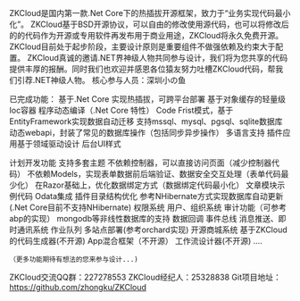ZKCloud是国内第一款.Net Core下的热插拔开源框架，致力于“业务实现代码最小化”。
ZKCloud基于BSD开源协议，可以自由的修改使用源代码，也可以将修改后的的代码作为开源或专用软件再发布用于商业用途，ZKCloud将永久免费开源。
ZKCloud目前处于起步阶段，主要设计原则是重要组件不做强依赖及约束大于配置。
ZKCloud真诚的邀请.NET界神级人物共同参与设计，我们将为您共享的代码提供丰厚的报酬。同时我们也欢迎并感恩各位猿友努力吐槽ZKCloud代码，帮我们引荐.NET神级人物。
核心参与人员：深圳小の鱼

	
已完成功能：
	基于.Net Core 实现热插拔，可跨平台部署
	基于对象缓存的轻量级Ioc容器
	程序动态编译（.Net Core 特性）
	Code Frist模式，基于EntityFramework实现数据自动迁移
	支持mssql、mysql、pgsql、sqlite数据库
	动态webapi，封装了常见的数据库操作（包括同步异步操作）
	多语言支持
	插件应用基于领域驱动设计
	后台UI样式

	

计划开发功能
	支持多套主题
	不依赖控制器，可以直接访问页面（减少控制器代码）
	不依赖Models，实现表单数据前后端验证、数据安全交互处理（表单代码最少化）
	在Razor基础上，优化数据绑定方式（数据绑定代码最小化）
	文章模块示例代码
	Odata集成
	插件目录结构优化
	参考NHibernate方式实现数据库自动更新(.Net Core目前不支持NHibernate)
	权限系统
	用户、组织系统
	审计功能（可参考abp的实现）
	mongodb等非线性数据库的支持
	数据回调
	事件总线
	消息推送、即时通讯系统
	作业队列
	多站点部署(参考orchard实现)
	开源商城系统
	基于ZKCloud的代码生成器(不开源)
	App混合框架（不开源） 
	工作流设计器(不开源)
	....

	（更多功能期待有想法的您来参与设计...)


ZKCloud交流QQ群：227278553
ZKCloud经纪人：25328838
Git项目地址：https://github.com/zhongku/ZKCloud 
